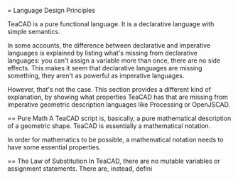 = Language Design Principles

TeaCAD is a pure functional language.
It is a declarative language with simple semantics.

In some accounts, the difference between declarative and imperative languages
is explained by listing what's missing from declarative languages:
you can't assign a variable more than once,
there are no side effects.
This makes it seem that declarative languages are missing something, they
aren't as powerful as imperative languages.

However, that's not the case. This section provides a different kind of
explanation, by showing what properties TeaCAD has that are missing from
imperative geometric description languages like Processing or OpenJSCAD.

== Pure Math
A TeaCAD script is, basically, a pure mathematical description of a
geometric shape. TeaCAD is essentially a mathematical notation.

In order for mathematics to be possible, a mathematical notation
needs to have some essential properties.

== The Law of Substitution
In TeaCAD, there are no mutable variables or assignment statements.
There are, instead, defini

